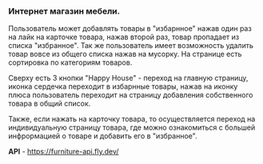 ### Интернет магазин мебели.
Пользователь может добавлять товары в "избарнное" нажав один раз на лайк на карточке товара, нажав второй раз, товар пропадает из списка "избранное". Так же пользователь имеет возможность удалить товар вовсе из общего списка нажав на мусорку. На странице есть сортировка по категориям товаров.

Сверху есть 3 кнопки "Happy House" - переход на главную страницу, иконка сердечка переходит в избарнные товары, нажав на иконку плюса пользователь переходит на страницу добавления собственного товара в общий список.

Также, если нажать на карточку товара, то осуществляется переход на индивидуальную страницу товара, где можно ознакомиться с большей инфрормацией о товаре и добавить его в "избранное".

**API** - https://furniture-api.fly.dev/
